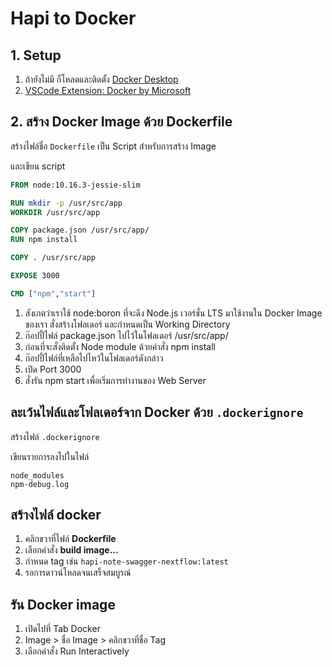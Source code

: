 
# Hapi to Docker

## 1. Setup 

1. ถ้ายังไม่มี ก็โหลดและติดตั้ง [Docker Desktop](https://www.docker.com/products/docker-desktop)
2. [VSCode Extension: Docker by Microsoft](https://marketplace.visualstudio.com/items?itemName=ms-azuretools.vscode-docker)

## 2. สร้าง Docker Image ด้วย Dockerfile

สร้างไฟล์ชื่อ `Dockerfile` เป็น Script สำหรับการสร้าง Image  

และเขียน script 

```dockerfile
FROM node:10.16.3-jessie-slim

RUN mkdir -p /usr/src/app
WORKDIR /usr/src/app

COPY package.json /usr/src/app/
RUN npm install

COPY . /usr/src/app

EXPOSE 3000

CMD ["npm","start"]
```

1. สังเกตว่าเราใช้ node:boron ที่จะดึง Node.js เวอร์ชั่น LTS มาใช้งานใน Docker Image ของเรา สั่งสร้างโฟลเดอร์​ และกำหนดเป็น Working Directory
2. ก๊อปปี้ไฟล์ package.json ไปไว้ในโฟลเดอร์ /usr/src/app/ 
3. ก่อนที่จะสั่งติดตั้ง Node module ด้วยคำสั่ง npm install
4. ก๊อปปี้ไฟล์ที่เหลือไปไหว้ในโฟลเดอร์ดังกล่าว
5. เปิด Port 3000
6. สั่งรัน npm start เพื่อเริ่มการทำงานของ  Web Server

## ละเว้นไฟล์และโฟลเดอร์จาก Docker ด้วย `.dockerignore`

สร้างไฟล์ `.dockerignore`

เขียนรายการลงไปในไฟล์ 

```
node_modules
npm-debug.log
```

## สร้างไฟล์ docker 

1. คลิกขวาที่ไฟล์ **Dockerfile**
2. เลือกคำสั่ง **build image...**
3. กำหนด tag เช่น `hapi-note-swagger-nextflow:latest`
4. รอการดาวน์โหลดจนเสร็จสมบูรณ์

## รัน Docker image

1. เปิดไปที่ Tab Docker
2. Image > ชื่อ Image > คลิกขวาที่ชื่อ Tag 
3. เลือกคำสั่ง Run Interactively